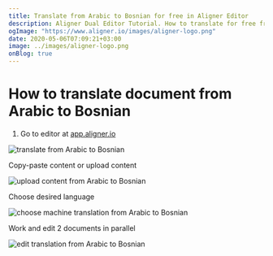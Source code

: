 ```yaml
---
title: Translate from Arabic to Bosnian for free in Aligner Editor
description: Aligner Dual Editor Tutorial. How to translate for free from Arabic to Bosnian. Aligner is multilingual document management platform. 
ogImage: "https://www.aligner.io/images/aligner-logo.png"
date: 2020-05-06T07:09:21+03:00
image: ../images/aligner-logo.png
onBlog: true
---
```


# How to translate document from Arabic to Bosnian

1. Go to editor at [app.aligner.io](https://app.aligner.io "Aligner App web page")

![translate from Arabic to Bosnian](../aligner-blank-editor.png "translate from Arabic to Bosnian")

Copy-paste content or upload content

![upload content from Arabic to Bosnian](../aligner-uploaded-document.png "upload content from Arabic to Bosnian")

Choose desired language

![choose machine translation from Arabic to Bosnian](../aligner-language-dropdown.png "choose machine translation from Arabic to Bosnian")

Work and edit 2 documents in parallel

![edit translation from Arabic to Bosnian](../aligner-double-sitded-editor.png "edit translation from Arabic to Bosnian")

